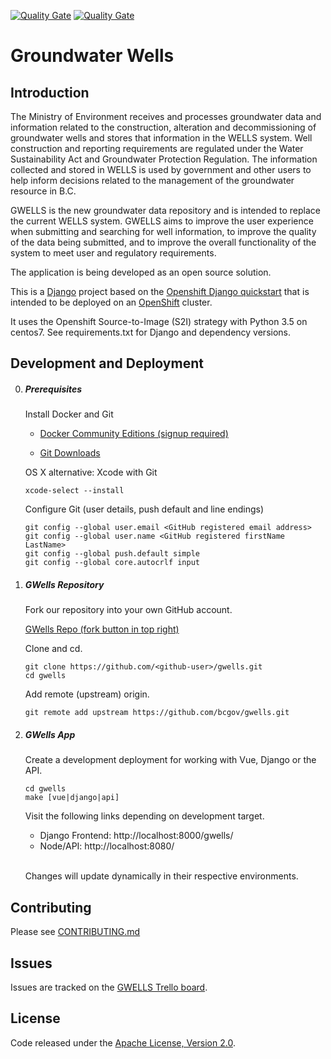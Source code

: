 [![Quality Gate](https://sonarqube-moe-gwells-tools.pathfinder.gov.bc.ca/api/badges/gate?key=org.sonarqube:bcgov-gwells)](https://sonarqube-moe-gwells-tools.pathfinder.gov.bc.ca/dashboard?id=org.sonarqube%3Abcgov-gwells) [![Quality Gate](https://sonarqube-moe-gwells-tools.pathfinder.gov.bc.ca/api/badges/measure?key=org.sonarqube:bcgov-gwells&metric=coverage&template=FLAT)](https://sonarqube-moe-gwells-tools.pathfinder.gov.bc.ca/dashboard/index/org.sonarqube:bcgov-gwells)



# Groundwater Wells

## Introduction

The Ministry of Environment receives and processes groundwater data and information related to the construction, alteration and decommissioning of groundwater wells and stores that information in the WELLS system. Well construction and reporting requirements are regulated under the Water Sustainability Act and Groundwater Protection Regulation. The information collected and stored in WELLS is used by government and other users to help inform decisions related to the management of the groundwater resource in B.C.

GWELLS is the new groundwater data repository and is intended to replace the current WELLS system. GWELLS aims to improve the user experience when submitting  and searching for well information, to improve the quality of the data being submitted, and to improve the overall functionality of the system to meet user and regulatory requirements.

The application is being developed as an open source solution.

This is a [Django](http://www.djangoproject.com) project based on the [Openshift Django quickstart](https://github.com/openshift/django-ex) that is intended to be deployed on an [OpenShift](https://github.com/openshift/origin) cluster.

It uses the Openshift Source-to-Image (S2I) strategy with Python 3.5 on centos7.  See requirements.txt for Django and dependency versions.

## Development and Deployment

0.  ##### Prerequisites

    Install Docker and Git

    * [Docker Community Editions (signup  required)](https://store.docker.com/search?type=edition&offering=community)

    * [Git Downloads](https://git-scm.com/downloads)

    OS X alternative: Xcode with Git
    ```
    xcode-select --install
    ```

    Configure Git (user details, push default and line endings)
    ```
    git config --global user.email <GitHub registered email address>
    git config --global user.name <GitHub registered firstName LastName>
    git config --global push.default simple
    git config --global core.autocrlf input
    ```

1.  ##### GWells Repository

    Fork our repository into your own GitHub account.

    [GWells Repo (fork button in top right)](https://github.com/bcgov/gwells)

    Clone and cd.

    ```
    git clone https://github.com/<github-user>/gwells.git
    cd gwells
    ```

    Add remote (upstream) origin.

    ```
    git remote add upstream https://github.com/bcgov/gwells.git
    ```

2.  ##### GWells App

    Create a development deployment for working with Vue, Django or the API.
    ```
    cd gwells
    make [vue|django|api]
    ```

    Visit the following links depending on development target.

    * Django Frontend: http://localhost:8000/gwells/
    * Node/API: http://localhost:8080/

    <br>Changes will update dynamically in their respective environments.

## Contributing

Please see [CONTRIBUTING.md](https://github.com/bcgov/gwells/blob/master/CONTRIBUTING.md)

## Issues
Issues are tracked on the [GWELLS Trello board](https://trello.com/b/2UQZgXHR/wells-project-board).

## License

Code released under the [Apache License, Version 2.0](https://github.com/bcgov/gwells/blob/master/LICENSE).
